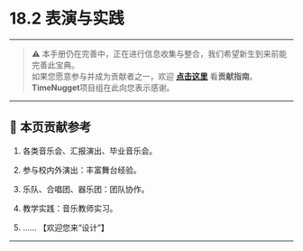 # 18.2 表演与实践

---

> ⚠️ 本手册仍在完善中，正在进行信息收集与整合，我们希望新生到来前能完善此宝典。  
> 如果您愿意参与并成为贡献者之一，欢迎 **[点击这里](/CONTRIBUTING)** 看**贡献指南**。  
> **TimeNugget**项目组在此向您表示感谢。  

---

## 📌 本页贡献参考

1. 各类音乐会、汇报演出、毕业音乐会。

2. 参与校内外演出：丰富舞台经验。

3. 乐队、合唱团、器乐团：团队协作。

4. 教学实践：音乐教师实习。

5. ……  【欢迎您来“设计”】

---
